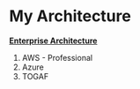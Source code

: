 # My Architecture

<b><u>Enterprise Architecture</u></b>

<ol>
<li>AWS - Professional</li>
<li>Azure</li>
<li>TOGAF</li>
</ol>
